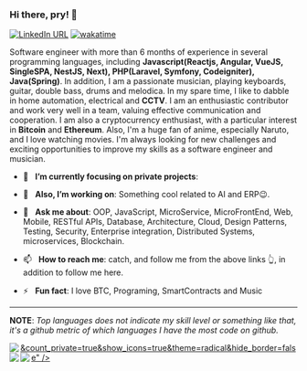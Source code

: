 ### Hi there, pry! 👋
[![LinkedIn URL](https://img.shields.io/static/v1?color=red&label=linkedin&logo=linkedin&logoColor=white&style=for-the-badge&message=Connect)](https://www.linkedin.com/in/priscila-silva-desenvolvedora)
[![wakatime](https://wakatime.com/badge/user/afc34c3a-f4b9-42ef-a9e5-986855fc03ef.svg?style=for-the-badge)](https://wakatime.com/@afc34c3a-f4b9-42ef-a9e5-986855fc03ef)

Software engineer with more than 6 months of experience in several programming languages, including **Javascript(Reactjs, Angular, VueJS, SingleSPA, NestJS, Next), PHP(Laravel, Symfony, Codeigniter), Java(Spring)**. In addition, I am a passionate musician, playing keyboards, guitar, double bass, drums and melodica. In my spare time, I like to dabble in home automation, electrical and **CCTV**. I am an enthusiastic contributor and work very well in a team, valuing effective communication and cooperation. I am also a cryptocurrency enthusiast, with a particular interest in **Bitcoin** and **Ethereum**. Also, I'm a huge fan of anime, especially Naruto, and I love watching movies. 
I'm always looking for new challenges and exciting opportunities to improve my skills as a software engineer and musician.

<!-- 🤔  I’m currently open for: A new job opportunity, [LINK TO MY RESUME](#). -->
- 🎯 &nbsp; **I’m currently focusing on private projects**:
- 🔭 &nbsp; **Also, I’m working on**: Something cool related to AI and ERP😉.

- 💬 &nbsp; **Ask me about**: OOP, JavaScript, MicroService, MicroFrontEnd, Web, Mobile, RESTful APIs, Database, Architecture, Cloud, Design Patterns, Testing, Security, Enterprise integration, Distributed Systems, microservices, Blockchain.

- 📫 &nbsp; **How to reach me**: catch, and follow me from the above links 👆, in addition to follow me here.

- ⚡ &nbsp; **Fun fact**: I love BTC, Programing, SmartContracts and Music

<hr/>

**NOTE**: *Top languages does not indicate my skill level or something like that, it's a github metric of which languages I have the most code on github.*

<a href="https://github.com/PryFriend/">
  <img align="left" src="https://github-readme-stats-sigma-five.vercel.app/api?username=    <img align="left" src="https://github-readme-stats-sigma-five.vercel.app/api/top-langs/?username=PryFriend&layout=compact&theme=radical&hide_border=false" />&count_private=true&show_icons=true&theme=radical&hide_border=false" />
</a>

<a href="https://github.com/PryFriend/">
    <img align="left" src="https://github-readme-stats-sigma-five.vercel.app/api/top-langs/?username=PryFriend&layout=compact&theme=radical&hide_border=false" />
</a>

<a href="https://github.com/PryFriend/">
      <img align="left" src="https://github-readme-stats.vercel.app/api/wakatime?username=PryFriend&layout=compact" />
</a>
  
<!--
**PryFriend/PryFriend** is a ✨ _special_ ✨ repository because its `README.md` (this file) appears on your GitHub profile.

Here are some ideas to get you started:

- 🔭 I’m currently working on ...
- 🌱 I’m currently learning ...
- 👯 I’m looking to collaborate on ...
- 🤔 I’m looking for help with ...
- 💬 Ask me about ...
- 📫 How to reach me: ...
- 😄 Pronouns: ...
- ⚡ Fun fact: ...
-->
